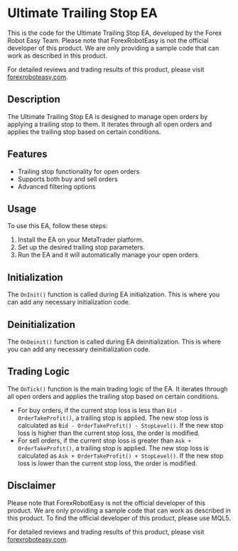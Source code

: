# Ultimate Trailing Stop EA

This is the code for the Ultimate Trailing Stop EA, developed by the Forex Robot Easy Team. Please note that ForexRobotEasy is not the official developer of this product. We are only providing a sample code that can work as described in this product.

For detailed reviews and trading results of this product, please visit [forexroboteasy.com](https://forexroboteasy.com/forex-robot-review/review-ultimate-trailing-stop-ea-manage-unlimited-orders-with-advanced-filtering/).

## Description

The Ultimate Trailing Stop EA is designed to manage open orders by applying a trailing stop to them. It iterates through all open orders and applies the trailing stop based on certain conditions.

## Features

- Trailing stop functionality for open orders
- Supports both buy and sell orders
- Advanced filtering options

## Usage

To use this EA, follow these steps:

1. Install the EA on your MetaTrader platform.
2. Set up the desired trailing stop parameters.
3. Run the EA and it will automatically manage your open orders.

## Initialization

The `OnInit()` function is called during EA initialization. This is where you can add any necessary initialization code. 

## Deinitialization

The `OnDeinit()` function is called during EA deinitialization. This is where you can add any necessary deinitialization code.

## Trading Logic

The `OnTick()` function is the main trading logic of the EA. It iterates through all open orders and applies the trailing stop based on certain conditions. 

- For buy orders, if the current stop loss is less than `Bid - OrderTakeProfit()`, a trailing stop is applied. The new stop loss is calculated as `Bid - OrderTakeProfit() - StopLevel()`. If the new stop loss is higher than the current stop loss, the order is modified.
- For sell orders, if the current stop loss is greater than `Ask + OrderTakeProfit()`, a trailing stop is applied. The new stop loss is calculated as `Ask + OrderTakeProfit() + StopLevel()`. If the new stop loss is lower than the current stop loss, the order is modified.

## Disclaimer

Please note that ForexRobotEasy is not the official developer of this product. We are only providing a sample code that can work as described in this product. To find the official developer of this product, please use MQL5.

For detailed reviews and trading results of this product, please visit [forexroboteasy.com](https://forexroboteasy.com/forex-robot-review/review-ultimate-trailing-stop-ea-manage-unlimited-orders-with-advanced-filtering/).

